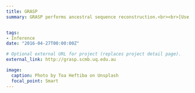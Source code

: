 ```yaml
---
title: GRASP
summary: GRASP performs ancestral sequence reconstruction.<br><br>[Use GRASP now](http://grasp.scmb.uq.edu.au)<br><br>[Link to repository](http://github.com/bodenlab/grasp)


tags:
- Inference
date: "2016-04-27T00:00:00Z"

# Optional external URL for project (replaces project detail page).
external_link: http://grasp.scmb.uq.edu.au

image:
  caption: Photo by Toa Heftiba on Unsplash
  focal_point: Smart
---
```

